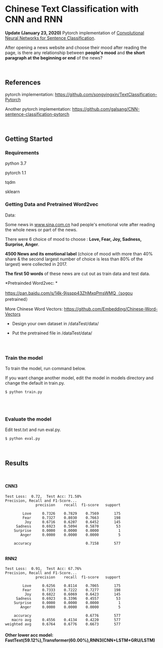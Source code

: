 # Chinese Text Classification with CNN and RNN
<b> Update (January 23, 2020)</b> Pytorch implementation of [Convolutional Neural Networks for Sentence Classification](https://arxiv.org/abs/1408.5882).

After opening a news website and choose their mood after reading the page, is there any relationship between **people's mood** and **the short paragraph at the beginning or end** of the news? 
<br/>

<br/>


## References
pytorch implementation: https://github.com/songyingxin/TextClassification-Pytorch

Another pytorch implementation: https://github.com/galsang/CNN-sentence-classification-pytorch

<br/>


## Getting Started

### Requirements

python 3.7

pytorch 1.1

tqdm

sklearn


### Getting Data and Pretrained Word2vec
Data: 

Some news in www.sina.com.cn had people's emotional vote after reading the whole news or part of the news.

There were 6 choice of mood to choose : **Love, Fear, Joy, Sadness, Surprise, Anger**.

**4500 News and its emotional label** (choice of mood with more than 40% share & the second largest number of choice is less than 80% of the largest) were collected in 2017.

**The first 50 words** of these news are cut out as train data and test data.

*Pretrainded Word2vec: *

https://pan.baidu.com/s/14k-9jsspp43ZhMxqPmsWMQ（sogou pretrained）

More Chinese Word Vectors: https://github.com/Embedding/Chinese-Word-Vectors
 
 - Design your own dataset in /dataTest/data/
 
 - Put the pretrained file in /dataTest/data/


###

<br>

### Train the model

To train the model, run command below. 

If you want change another model, edit the model in models directory and change the default in train.py.

```bash
$ python train.py
```
<br>

<br>

### Evaluate the model

Edit test.txt and run eval.py.

```bash
$ python eval.py
```

<br/>

## Results
<br/>

#### CNN3

```
Test Loss:  0.72,  Test Acc: 71.58%
Precision, Recall and F1-Score...
              precision    recall  f1-score   support

        Love     0.7326    0.7829    0.7569       175
        Fear     0.7327    0.8030    0.7663       198
         Joy     0.6716    0.6207    0.6452       145
     Sadness     0.6923    0.5094    0.5870        53
    Surprise     0.0000    0.0000    0.0000         1
       Anger     0.0000    0.0000    0.0000         5

    accuracy                         0.7158       577
    
```

#### RNN2
```
Test Loss:  0.91,  Test Acc: 67.76%
Precision, Recall and F1-Score...
              precision    recall  f1-score   support

        Love     0.6256    0.8114    0.7065       175
        Fear     0.7333    0.7222    0.7277       198
         Joy     0.6822    0.6069    0.6423       145
     Sadness     0.6923    0.3396    0.4557        53
    Surprise     0.0000    0.0000    0.0000         1
       Anger     0.0000    0.0000    0.0000         5

    accuracy                         0.6776       577
   macro avg     0.4556    0.4134    0.4220       577
weighted avg     0.6764    0.6776    0.6673       577
```




#### Other lower acc model: FastText(59.12%),Transformer(60.00%),RNN3(CNN+LSTM+GRU/LSTM)

